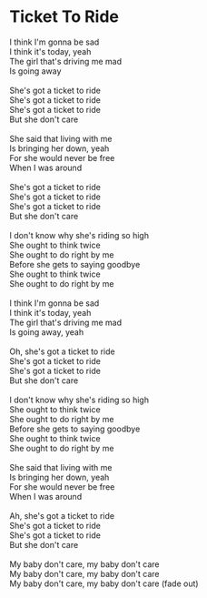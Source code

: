 # Ticket To Ride 

I think I'm gonna be sad<br />
I think it's today, yeah<br />
The girl that's driving me mad<br />
Is going away<br />
<br />
She's got a ticket to ride<br />
She's got a ticket to ride<br />
She's got a ticket to ride<br />
But she don't care<br />
<br />
She said that living with me<br />
Is bringing her down, yeah<br />
For she would never be free<br />
When I was around<br />
<br />
She's got a ticket to ride<br />
She's got a ticket to ride<br />
She's got a ticket to ride<br />
But she don't care<br />
<br />
I don't know why she's riding so high<br />
She ought to think twice<br />
She ought to do right by me<br />
Before she gets to saying goodbye<br />
She ought to think twice<br />
She ought to do right by me<br />
<br />
I think I'm gonna be sad<br />
I think it's today, yeah<br />
The girl that's driving me mad<br />
Is going away, yeah<br />
<br />
Oh, she's got a ticket to ride<br />
She's got a ticket to ride<br />
She's got a ticket to ride<br />
But she don't care<br />
<br />
I don't know why she's riding so high<br />
She ought to think twice<br />
She ought to do right by me<br />
Before she gets to saying goodbye<br />
She ought to think twice<br />
She ought to do right by me<br />
<br />
She said that living with me<br />
Is bringing her down, yeah<br />
For she would never be free<br />
When I was around<br />
<br />
Ah, she's got a ticket to ride<br />
She's got a ticket to ride<br />
She's got a ticket to ride<br />
But she don't care<br />
<br />
My baby don't care, my baby don't care<br />
My baby don't care, my baby don't care<br />
My baby don't care, my baby don't care (fade out)<br />
